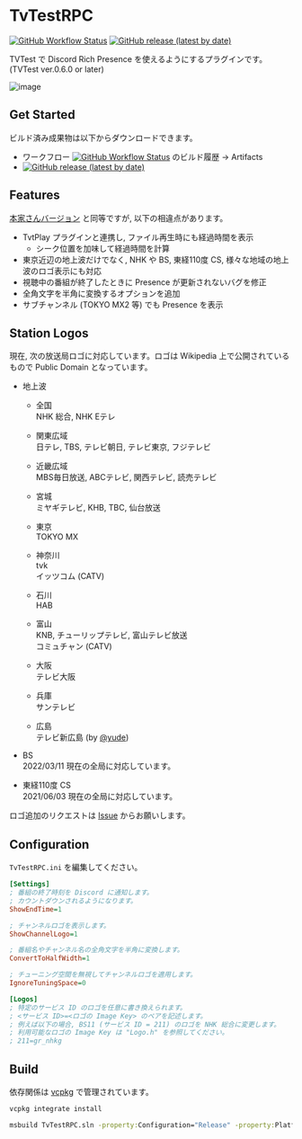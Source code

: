 # TvTestRPC

[![GitHub Workflow Status](https://img.shields.io/github/workflow/status/SlashNephy/TvTestRPC/latest?style=flat-square)](https://github.com/SlashNephy/TvTestRPC/actions/workflows/latest.yml)
[![GitHub release (latest by date)](https://img.shields.io/github/v/release/SlashNephy/TvTestRPC?style=flat-square)](https://github.com/SlashNephy/TvTestRPC/releases)

TVTest で Discord Rich Presence を使えるようにするプラグインです。(TVTest ver.0.6.0 or later)

![image](https://user-images.githubusercontent.com/7302150/175781038-7905b66d-4067-49f6-ad96-b4bccdad94ea.png)

## Get Started

ビルド済み成果物は以下からダウンロードできます。

- ワークフロー [![GitHub Workflow Status](https://img.shields.io/github/workflow/status/SlashNephy/TvTestRPC/latest?style=flat-square)](https://github.com/SlashNephy/TvTestRPC/actions/workflows/latest.yml) のビルド履歴 -> Artifacts
- [![GitHub release (latest by date)](https://img.shields.io/github/v/release/SlashNephy/TvTestRPC?style=flat-square)](https://github.com/SlashNephy/TvTestRPC/releases)

## Features

[本家さんバージョン](https://github.com/noriokun4649/TvTestRPC) と同等ですが, 以下の相違点があります。

- TvtPlay プラグインと連携し, ファイル再生時にも経過時間を表示
  - シーク位置を加味して経過時間を計算
- 東京近辺の地上波だけでなく, NHK や BS, 東経110度 CS, 様々な地域の地上波のロゴ表示にも対応
- 視聴中の番組が終了したときに Presence が更新されないバグを修正
- 全角文字を半角に変換するオプションを追加
- サブチャンネル (TOKYO MX2 等) でも Presence を表示

## Station Logos

現在, 次の放送局ロゴに対応しています。ロゴは Wikipedia 上で公開されているもので Public Domain となっています。

- 地上波
  - 全国  
    NHK 総合, NHK Eテレ
  - 関東広域  
    日テレ, TBS, テレビ朝日, テレビ東京, フジテレビ  
  - 近畿広域  
    MBS毎日放送, ABCテレビ, 関西テレビ, 読売テレビ  

  - 宮城  
    ミヤギテレビ, KHB, TBC, 仙台放送
  - 東京  
    TOKYO MX
  - 神奈川  
    tvk  
    イッツコム (CATV)
  - 石川  
    HAB
  - 富山  
    KNB, チューリップテレビ, 富山テレビ放送  
    コミュチャン (CATV)
  - 大阪  
    テレビ大阪
  - 兵庫  
    サンテレビ
  - 広島  
    テレビ新広島 (by [@yude](https://github.com/yude))

- BS  
  2022/03/11 現在の全局に対応しています。
- 東経110度 CS  
  2021/06/03 現在の全局に対応しています。

ロゴ追加のリクエストは [Issue](https://github.com/SlashNephy/TvTestRPC/issues/new/choose) からお願いします。

## Configuration

`TvTestRPC.ini` を編集してください。

```ini
[Settings]
; 番組の終了時刻を Discord に通知します。
; カウントダウンされるようになります。
ShowEndTime=1

; チャンネルロゴを表示します。
ShowChannelLogo=1

; 番組名やチャンネル名の全角文字を半角に変換します。
ConvertToHalfWidth=1

; チューニング空間を無視してチャンネルロゴを適用します。
IgnoreTuningSpace=0

[Logos]
; 特定のサービス ID のロゴを任意に書き換えられます。
; <サービス ID>=<ロゴの Image Key> のペアを記述します。
; 例えば以下の場合, BS11 (サービス ID = 211) のロゴを NHK 総合に変更します。
; 利用可能なロゴの Image Key は "Logo.h" を参照してください。
; 211=gr_nhkg
```

## Build

依存関係は [vcpkg](https://github.com/microsoft/vcpkg) で管理されています。

```bat
vcpkg integrate install

msbuild TvTestRPC.sln -property:Configuration="Release" -property:Platform="x64" -m
```

